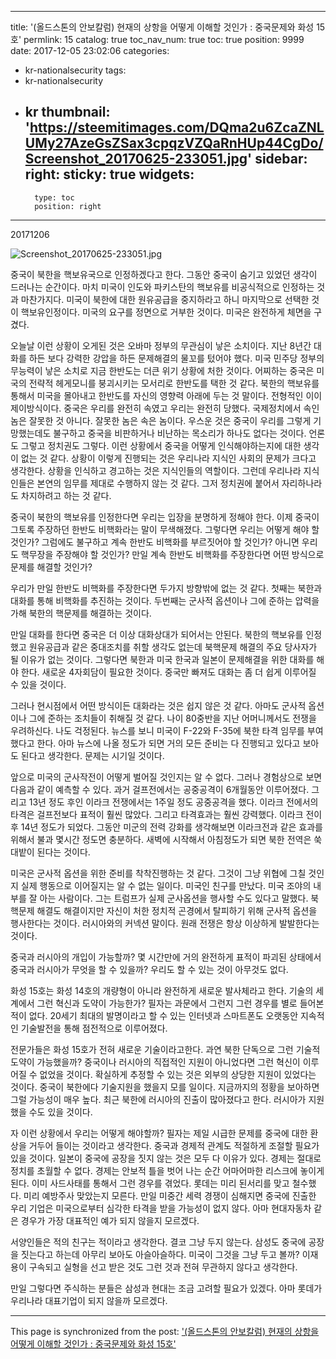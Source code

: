
---
title: '(올드스톤의 안보칼럼) 현재의 상항을 어떻게 이해할 것인가 : 중국문제와 화성 15호'
permlink: 15
catalog: true
toc_nav_num: true
toc: true
position: 9999
date: 2017-12-05 23:02:06
categories:
- kr-nationalsecurity
tags:
- kr-nationalsecurity
- kr
thumbnail: 'https://steemitimages.com/DQma2u6ZcaZNLUMy27AzeGsZSax3cpqzVZQaRnHUp44CgDo/Screenshot_20170625-233051.jpg'
sidebar:
    right:
        sticky: true
widgets:
    -
        type: toc
        position: right
---


20171206

![Screenshot_20170625-233051.jpg](https://steemitimages.com/DQma2u6ZcaZNLUMy27AzeGsZSax3cpqzVZQaRnHUp44CgDo/Screenshot_20170625-233051.jpg)


중국이 북한을 핵보유국으로 인정하겠다고 한다. 그동안 중국이 숨기고 있었던 생각이 드러나는 순간이다. 마치 미국이 인도와 파키스탄의 핵보유를 비공식적으로 인정하는 것과 마찬가지다.
미국이 북한에 대한 원유공급을 중지하라고 하니 마지막으로 선택한 것이 핵보유인정이다. 미국의 요구를 정면으로 거부한 것이다. 미국은 완전하게 체면을 구겼다. 

오늘날 이런 상황이 오게된 것은 오바마 정부의 무관심이 낳은 소치이다. 지난 8년간 대화를 하든 보다 강력한 강압을 하든 문제해결의 물꼬를 텄어야 했다. 미국 민주당 정부의 무능력이 낳은 소치로 지금 한반도는 더큰 위기 상황에 처한 것이다. 어찌하는 중국은 미국의 전략적 헤게모니를 붕괴시키는 모서리로 한반도를 택한 것 같다. 북한의 핵보유를 통해서 미국을 몰아내고 한반도를 자신의 영향력 아래에 두는 것 말이다. 전형적인 이이제이방식이다.
중국은 우리를 완전히 속였고 우리는 완전히 당했다. 국제정치에서 속인놈은 잘못한 것 아니다. 잘못한 놈은 속은 놈이다.  우스운 것은 중국이 우리를 그렇게 기망했는데도 불구하고 중국을 비판하거나 비난하는 목소리가 하나도 없다는 것이다. 언론도 그렇고 정치권도 그렇다. 이런 상황에서 중국을 어떻게 인식해야하는지에 대한 생각이 없는 것 같다. 상황이 이렇게 진행되는 것은 우리나라 지식인 사회의 문제가 크다고 생각한다. 상황을 인식하고 경고하는 것은 지식인들의 역할이다. 그런데 우리나라 지식인들은 본연의 임무를 제대로 수행하지 않는 것 같다. 그저 정치권에 붙어서 자리하나라도 차지하려고 하는 것 같다. 

중국이 북한의 핵보유를 인정한다면 우리는 입장을 분명하게 정해야 한다. 이제 중국이 그토록 주장하던 한반도 비핵화라는 말이 무색해졌다. 그렇다면 우리는 어떻게 해야 할 것인가? 그럼에도 불구하고 계속 한반도 비핵화를 부르짓어야 할 것인가? 아니면 우리도 핵무장을 주장해야 할 것인가? 만일 계속 한반도 비핵화를 주장한다면 어떤 방식으로 문제를 해결할 것인가?

우리가 만일 한반도 비핵화를 주장한다면 두가지 방향밖에 없는 것 같다.
첫째는 북한과 대화를 통해 비핵화를 추진하는 것이다.
두번째는 군사적 옵션이나 그에 준하는 압력을 가해 북한의 핵문제를 해결하는 것이다.

만일 대화를 한다면 중국은 더 이상 대화상대가 되어서는 안된다. 북한의 핵보유를 인정했고 원유공급과 같은 중대조치를 취할 생각도 없는데 북핵문제 해결의 주요 당사자가 될 이유가 없는 것이다. 그렇다면 북한과 미국 한국과 일본이 문제해결을 위한 대화를 해야 한다. 새로운 4자회담이 필요한 것이다. 중국만 빠져도 대화는 좀 더 쉽게 이루어질 수 있을 것이다.

그러나 현시점에서 어떤 방식이든 대화라는 것은 쉽지 않은 것 같다. 아마도 군사적 옵션이나 그에 준하는 조치들이 취해질 것 같다. 나이 80중반을 지난 어머니께서도 전쟁을 우려하신다. 나도 걱정된다. 뉴스를 보니 미국이 F-22와 F-35에 북한 타격 임무를 부여했다고 한다. 아마 뉴스에 나올 정도가 되면 거의 모든 준비는 다 진행되고 있다고 보아도 된다고 생각한다. 문제는 시기일 것이다. 

앞으로 미국의 군사작전이 어떻게 벌어질 것인지는 알 수 없다. 그러나 경험상으로 보면 다음과 같이 예측할 수 있다. 과거 걸프전에서는 공중공격이 6개월동안 이루어졌다. 그리고 13년 정도 후인 이라크 전쟁에서는 1주일 정도 공중공격을 했다. 이라크 전에서의 타격은 걸프전보다 표적이 훨씬 많았다. 그리고 타격효과는 훨씬 강력했다. 이라크 전이후 14년 정도가 되었다. 그동안 미군의 전력 강화를 생각해보면 이라크전과 같은 효과를 위해서 불과 몇시간 정도면 충분하다. 새벽에 시작해서 아침정도가 되면 북한 전역은 쑥대밭이 된다는 것이다.

미국은 군사적 옵션을 위한 준비를 착착진행하는 것 같다. 그것이 그냥 위협에 그칠 것인지 실제 행동으로 이어질지는 알 수 없는 일이다. 미국인 친구를 만났다. 미국 조야의 내부를 잘 아는 사람이다. 그는 트럼프가 실제 군사옵션을 행사할 수도 있다고 말했다. 북핵문제 해결도 해결이지만 자신이 처한 정치적 곤경에서 탈피하기 위해 군사적 옵션을 행사한다는 것이다. 러시아와의 커넥션 말이다. 원래 전쟁은 항상 이상하게 발발한다는 것이다. 


중국과 러시아의 개입이 가능할까? 몇 시간만에 거의 완전하게 표적이 파괴된 상태에서 중국과 러시아가 무엇을 할 수 있을까? 우리도 할 수 있는 것이 아무것도 없다.


화성 15호는 화성 14호의 개량형이 아니라 완전하게 새로운 발사체라고 한다. 기술의 세계에서 그런 혁신과 도약이 가능한가? 필자는 과문에서 그런지 그런 경우를 별로 들어본 적이 없다. 20세기 최대의 발명이라고 할 수 있는 인터넷과 스마트폰도 오랫동안 지속적인 기술발전을 통해 점전적으로 이루어졌다. 

전문가들은 화성 15호가 전혀 새로운 기술이라고한다. 과연 북한 단독으로 그런 기술적 도약이 가능했을까? 중국이나 러시아의 직접적인 지원이 아니었다면 그런 혁신이 이루어질 수 없었을 것이다. 확실하게 추정할 수 있는 것은 외부의 상당한 지원이 있었다는 것이다. 중국이 북한에다 기술지원을 했을지 모를 일이다. 지금까지의 정황을 보아하면 그럴 가능성이 매우 높다. 최근 북한에 러시아의 진출이 많아졌다고 한다. 러시아가 지원했을 수도 있을 것이다. 

자 이런 상황에서 우리는 어떻게 해야할까? 필자는 제일 시급한 문제를 중국에 대한 환상을 거두어 들이는 것이라고 생각한다. 중국과 경제적 관계도 적절하게 조절할 필요가 있을 것이다. 일본이 중국에 공장을 짓지 않는 것은 모두 다 이유가 있다. 경제는 절대로 정치를 초월할 수 없다. 경제는 안보적 틀을 벗어 나는 순간 어마어마한 리스크에 놓이게 된다. 이미 사드사태를 통해서 그런 경우를 겪었다. 롯데는 미리 된서리를 맞고 철수했다. 미리 예방주사 맞았는지 모른다. 만일 미중간 세력 경쟁이 심해지면 중국에 진출한 우리 기업은 미국으로부터 심각한 타격을 받을 가능성이 없지 않다. 아마 현대자동차 같은 경우가 가장 대표적인 예가 되지 않을지 모르겠다. 

서양인들은 적의 친구는 적이라고 생각한다. 결코 그냥 두지 않는다. 삼성도 중국에 공장을 짓는다고 하는데 아무리 보아도 아슬아슬하다. 미국이 그것을 그냥 두고 볼까? 이재용이 구속되고 실형을 선고 받은 것도 그런 것과 전혀 무관하지 않다고 생각한다. 

만일 그렇다면 주식하는 분들은 삼성과 현대는 조금 고려할 필요가 있겠다. 아마 롯데가 우리나라 대표기업이 되지 않을까 모르겠다.

- - -

This page is synchronized from the post: ['(올드스톤의 안보칼럼) 현재의 상항을 어떻게 이해할 것인가 : 중국문제와 화성 15호'](https://steemit.com/@oldstone/15)
